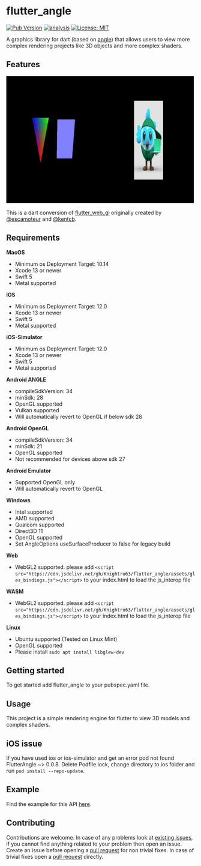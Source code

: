 # flutter_angle

[![Pub Version](https://img.shields.io/pub/v/flutter_angle)](https://pub.dev/packages/flutter_angle)
[![analysis](https://github.com/Knightro63/flutter_angle/actions/workflows/flutter.yml/badge.svg)](https://github.com/Knightro63//flutter_angle/actions/)
[![License: MIT](https://img.shields.io/badge/license-MIT-purple.svg)](https://opensource.org/licenses/MIT)

A graphics library for dart (based on [angle](https://github.com/google/angle)) that allows users to view more complex rendering projects like 3D objects and more complex shaders. 

## Features

![Gif of angle working.](https://github.com/Knightro63/flutter_angle/blob/main/assets/example.gif?raw=true)

This is a dart conversion of [flutter_web_gl](https://github.com/FlutterGL/flutter_web_gl/tree/master) originally created by [@escamoteur](https://github.com/escamoteur) and [@kentcb](https://github.com/kentcb).

## Requirements

**MacOS**
 - Minimum os Deployment Target: 10.14
 - Xcode 13 or newer
 - Swift 5
 - Metal supported

**iOS**
 - Minimum os Deployment Target: 12.0
 - Xcode 13 or newer
 - Swift 5
 - Metal supported

**iOS-Simulator**
 - Minimum os Deployment Target: 12.0
 - Xcode 13 or newer
 - Swift 5
 - Metal supported

**Android ANGLE**
 - compileSdkVersion: 34
 - minSdk: 28
 - OpenGL supported
 - Vulkan supported
 - Will automatically revert to OpenGL if below sdk 28

**Android OpenGL**
 - compileSdkVersion: 34
 - minSdk: 21
 - OpenGL supported
 - Not recommended for devices above sdk 27

**Android Emulator**
 - Supported OpenGL only
 - Will automatically revert to OpenGL

**Windows**
 - Intel supported
 - AMD supported
 - Qualcom supported
 - Direct3D 11
 - OpenGL supported
 - Set AngleOptions useSurfaceProducer to false for legacy build

**Web**
 - WebGL2 supported. please add `<script src="https://cdn.jsdelivr.net/gh/Knightro63/flutter_angle/assets/gles_bindings.js"></script>` to your index.html to load the js_interop file

**WASM**
 - WebGL2 supported. please add `<script src="https://cdn.jsdelivr.net/gh/Knightro63/flutter_angle/assets/gles_bindings.js"></script>` to your index.html to load the js_interop file

**Linux**
 - Ubuntu supported (Tested on Linux Mint)
 - OpenGL supported
 - Please install `sudo apt install libglew-dev`

## Getting started

To get started add flutter_angle to your pubspec.yaml file.

## Usage

This project is a simple rendering engine for flutter to view 3D models and complex shaders.

## iOS issue

If you have used ios or ios-simulator and get an error pod not found FlutterAngle ~> 0.0.8. Delete Podfile.lock, change directory to ios folder and run `pod install --repo-update`.

## Example

Find the example for this API [here](https://github.com/Knightro63/flutter_angle/tree/main/example/).

## Contributing

Contributions are welcome.
In case of any problems look at [existing issues](https://github.com/Knightro63/flutter_angle/issues), if you cannot find anything related to your problem then open an issue.
Create an issue before opening a [pull request](https://github.com/Knightro63/flutter_angle/pulls) for non trivial fixes.
In case of trivial fixes open a [pull request](https://github.com/Knightro63/flutter_angle/pulls) directly.
